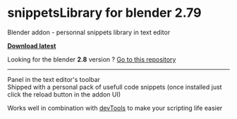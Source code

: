 # snippetsLibrary for blender 2.79
Blender addon - personnal snippets library in text editor

**[Download latest](https://github.com/Pullusb/snippetsLibrary279/archive/master.zip)**

Looking for the blender **2.8** version ? [Go to this repository](https://github.com/Pullusb/snippetsLibrary)

---  

Panel in the text editor's toolbar  
Shipped with a personal pack of usefull code snippets (once installed just click the reload button in the addon UI)

Works well in combination with [devTools](https://github.com/Pullusb/devTools) to make your scripting life easier
